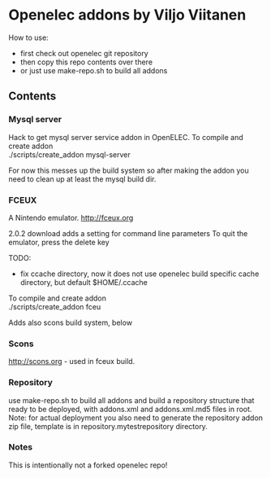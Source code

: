 # Openelec addons by Viljo Viitanen

How to use:

* first check out openelec git repository
* then copy this repo contents over there
* or just use make-repo.sh to build all addons

## Contents

### Mysql server ###

Hack to get mysql server service addon in OpenELEC.
To compile and create addon  
    ./scripts/create_addon mysql-server

For now this messes up the build system so after making the addon
you need to clean up at least the mysql build dir.

### FCEUX

A Nintendo emulator. http://fceux.org

2.0.2 download adds a setting for command line parameters
To quit the emulator, press the delete key

TODO:  
- fix ccache directory, now it does not use openelec build specific cache directory, but default $HOME/.ccache  

To compile and create addon  
    ./scripts/create_addon fceu

Adds also scons build system, below

### Scons

http://scons.org - used in fceux build.

### Repository

use make-repo.sh to build all addons and build a repository structure that ready to be deployed, with addons.xml and addons.xml.md5 files in root.
Note: for actual deployment you also need to generate the repository addon zip file, template is in repository.mytestrepository directory.

### Notes

This is intentionally not a forked openelec repo!
